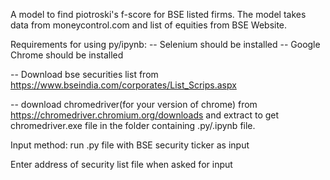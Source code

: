 A model to find piotroski's f-score for BSE listed firms. The model takes data from moneycontrol.com and list of equities from BSE Website.

Requirements for using py/ipynb: 
-- Selenium should be installed
-- Google Chrome should be installed

-- Download bse securities list from https://www.bseindia.com/corporates/List_Scrips.aspx

-- download chromedriver(for your version of chrome) from https://chromedriver.chromium.org/downloads
 and extract to get chromedriver.exe file in the folder containing .py/.ipynb file.

Input method:
run .py file with BSE security ticker as input

Enter address of security list file when asked for input